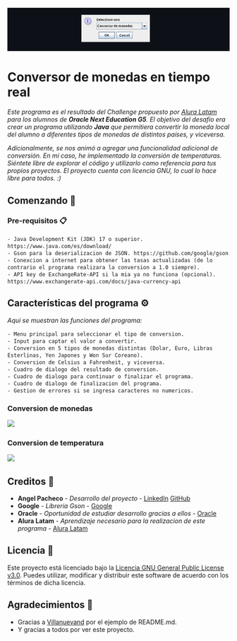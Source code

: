 <p align="center">
   <img src="assets/20230703_152909_2023-07-03_14-25.png">
</p>

# Conversor de monedas en tiempo real

_Este programa es el resultado del Challenge propuesto por [Alura Latam](https://www.aluracursos.com) para los alumnos de **Oracle Next Education G5**. El objetivo del desafío era crear un programa utilizando **Java** que permitiera convertir la moneda local del alumno a diferentes tipos de monedas de distintos países, y viceversa._

_Adicionalmente, se nos animó a agregar una funcionalidad adicional de conversión. En mi caso, he implementado la conversión de temperaturas. Siéntete libre de explorar el código y utilizarlo como referencia para tus propios proyectos. El proyecto cuenta con licencia GNU, lo cual lo hace libre para todos. :)_

## Comenzando 🚀

### Pre-requisitos 📋

```
- Java Development Kit (JDK) 17 o superior. https://www.java.com/es/download/
- Gson para la deserializacion de JSON. https://github.com/google/gson
- Conexcion a internet para obtener las tasas actualizadas (de lo contrario el programa realizara la conversion a 1.0 siempre).
- API key de ExchangeRate-API si la mia ya no funciona (opcional). https://www.exchangerate-api.com/docs/java-currency-api
```

## Características del programa ⚙️

_Aqui se muestran las funciones del programa:_

```
- Menu principal para seleccionar el tipo de conversion.
- Input para captar el valor a convertir.
- Conversion en 5 tipos de monedas distintas (Dolar, Euro, Libras Esterlinas, Yen Japones y Won Sur Coreano).
- Conversion de Celsius a Fahrenheit, y viceversa.
- Cuadro de dialogo del resultado de conversion.
- Cuadro de dialogo para continuar o finalizar el programa.
- Cuadro de dialogo de finalizacion del programa.
- Gestion de errores si se ingresa caracteres no numericos.
```

### Conversion de monedas

![](assets/20230703_160444_2023-07-03_15-02-45.gif)

### Conversion de temperatura

![](assets/20230703_160544_2023-07-03_15-03-56.gif)

## Creditos :star2:

* **Angel Pacheco** - *Desarrollo del proyecto* - [LinkedIn](https://www.linkedin.com/in/angel-sobri-pacheco/https://github.com/villanuevan) [GitHub](https://github.com/constSobri)
* **Google** - *Libreria Gson* - [Google](https://github.com/google/gson)
* **Oracle** - *Oportunidad de estudiar desarrollo gracias a ellos* - [Oracle](https://www.oracle.com)
* **Alura Latam** - *Aprendizaje necesario para la realizacion de este programa* - [Alura Latam](https://www.aluracursos.com)

## Licencia 📄

Este proyecto está licenciado bajo la [Licencia GNU General Public License v3.0](LICENSE.md). Puedes utilizar, modificar y distribuir este software de acuerdo con los términos de dicha licencia.

## Agradecimientos 🎁

* Gracias a [Villanuevand](https://github.com/Villanuevand) por el ejemplo de README.md.
* Y gracias a todos por ver este proyecto.
